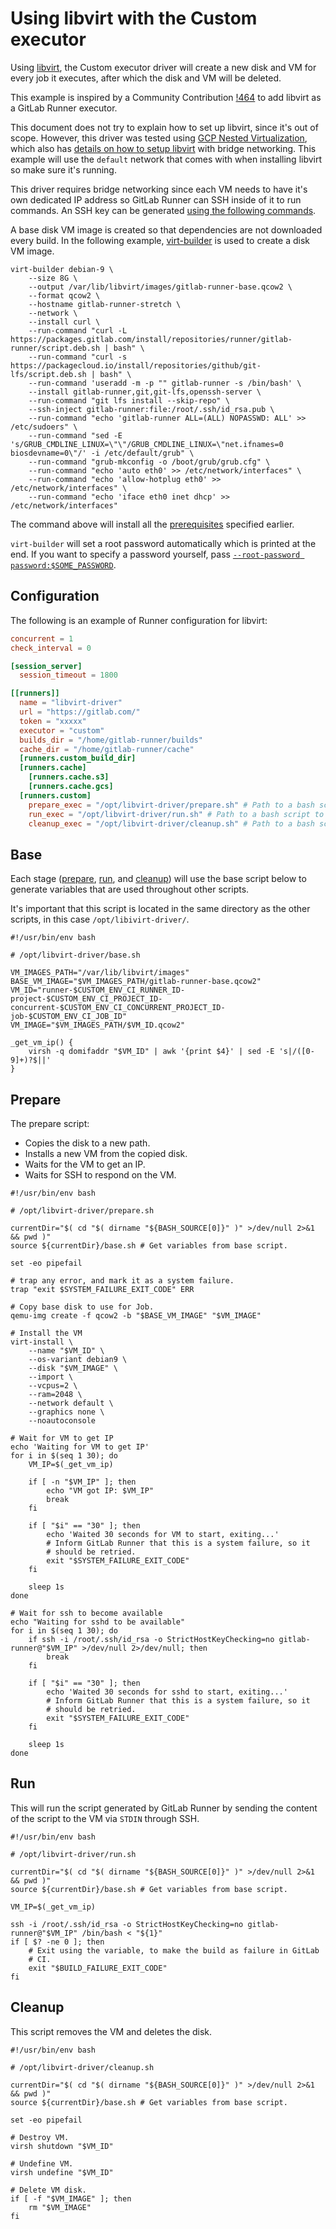 # Using libvirt with the Custom executor

Using [libvirt](https://libvirt.org/), the Custom executor driver will
create a new disk and VM for every job it executes, after which the disk
and VM will be deleted.

This example is inspired by a Community Contribution
[!464](https://gitlab.com/gitlab-org/gitlab-runner/-/merge_requests/464)
to add libvirt as a GitLab Runner executor.

This document does not try to explain how to set up libvirt, since it's
out of scope. However, this driver was tested using [GCP Nested
Virtualization](https://cloud.google.com/compute/docs/instances/enable-nested-virtualization-vm-instances),
which also has [details on how to setup
libvirt](https://cloud.google.com/compute/docs/instances/enable-nested-virtualization-vm-instances#starting_a_private_bridge_between_the_host_and_nested_vms)
with bridge networking. This example will use the `default` network that
comes with when installing libvirt so make sure it's running.

This driver requires bridge networking since each VM needs to have
it's own dedicated IP address so GitLab Runner can SSH inside of it to
run commands. An SSH key can be generated [using the following
commands](https://docs.gitlab.com/ee/ssh/#generating-a-new-ssh-key-pair).

A base disk VM image is created so that dependencies are not downloaded
every build. In the following example,
[virt-builder](https://libguestfs.org/virt-builder.1.html) is used to
create a disk VM image.

```shell
virt-builder debian-9 \
    --size 8G \
    --output /var/lib/libvirt/images/gitlab-runner-base.qcow2 \
    --format qcow2 \
    --hostname gitlab-runner-stretch \
    --network \
    --install curl \
    --run-command "curl -L https://packages.gitlab.com/install/repositories/runner/gitlab-runner/script.deb.sh | bash" \
    --run-command "curl -s https://packagecloud.io/install/repositories/github/git-lfs/script.deb.sh | bash" \
    --run-command 'useradd -m -p "" gitlab-runner -s /bin/bash' \
    --install gitlab-runner,git,git-lfs,openssh-server \
    --run-command "git lfs install --skip-repo" \
    --ssh-inject gitlab-runner:file:/root/.ssh/id_rsa.pub \
    --run-command "echo 'gitlab-runner ALL=(ALL) NOPASSWD: ALL' >> /etc/sudoers" \
    --run-command "sed -E 's/GRUB_CMDLINE_LINUX=\"\"/GRUB_CMDLINE_LINUX=\"net.ifnames=0 biosdevname=0\"/' -i /etc/default/grub" \
    --run-command "grub-mkconfig -o /boot/grub/grub.cfg" \
    --run-command "echo 'auto eth0' >> /etc/network/interfaces" \
    --run-command "echo 'allow-hotplug eth0' >> /etc/network/interfaces" \
    --run-command "echo 'iface eth0 inet dhcp' >> /etc/network/interfaces"
```

The command above will install all the
[prerequisites](../custom.md#prerequisite-software-for-running-a-job) specified
earlier.

`virt-builder` will set a root password automatically which is printed
at the end. If you want to specify a password yourself, pass
[`--root-password
password:$SOME_PASSWORD`](https://libguestfs.org/virt-builder.1.html#setting-the-root-password).

## Configuration

The following is an example of Runner configuration for libvirt:

```toml
concurrent = 1
check_interval = 0

[session_server]
  session_timeout = 1800

[[runners]]
  name = "libvirt-driver"
  url = "https://gitlab.com/"
  token = "xxxxx"
  executor = "custom"
  builds_dir = "/home/gitlab-runner/builds"
  cache_dir = "/home/gitlab-runner/cache"
  [runners.custom_build_dir]
  [runners.cache]
    [runners.cache.s3]
    [runners.cache.gcs]
  [runners.custom]
    prepare_exec = "/opt/libvirt-driver/prepare.sh" # Path to a bash script to create VM.
    run_exec = "/opt/libvirt-driver/run.sh" # Path to a bash script to run script inside of VM over ssh.
    cleanup_exec = "/opt/libvirt-driver/cleanup.sh" # Path to a bash script to delete VM and disks.
```

## Base

Each stage ([prepare](#prepare), [run](#run), and [cleanup](#cleanup))
will use the base script below to generate variables that are used
throughout other scripts.

It's important that this script is located in the same directory as the
other scripts, in this case `/opt/libivirt-driver/`.

```shell
#!/usr/bin/env bash

# /opt/libvirt-driver/base.sh

VM_IMAGES_PATH="/var/lib/libvirt/images"
BASE_VM_IMAGE="$VM_IMAGES_PATH/gitlab-runner-base.qcow2"
VM_ID="runner-$CUSTOM_ENV_CI_RUNNER_ID-project-$CUSTOM_ENV_CI_PROJECT_ID-concurrent-$CUSTOM_ENV_CI_CONCURRENT_PROJECT_ID-job-$CUSTOM_ENV_CI_JOB_ID"
VM_IMAGE="$VM_IMAGES_PATH/$VM_ID.qcow2"

_get_vm_ip() {
    virsh -q domifaddr "$VM_ID" | awk '{print $4}' | sed -E 's|/([0-9]+)?$||'
}
```

## Prepare

The prepare script:

- Copies the disk to a new path.
- Installs a new VM from the copied disk.
- Waits for the VM to get an IP.
- Waits for SSH to respond on the VM.

```shell
#!/usr/bin/env bash

# /opt/libvirt-driver/prepare.sh

currentDir="$( cd "$( dirname "${BASH_SOURCE[0]}" )" >/dev/null 2>&1 && pwd )"
source ${currentDir}/base.sh # Get variables from base script.

set -eo pipefail

# trap any error, and mark it as a system failure.
trap "exit $SYSTEM_FAILURE_EXIT_CODE" ERR

# Copy base disk to use for Job.
qemu-img create -f qcow2 -b "$BASE_VM_IMAGE" "$VM_IMAGE"

# Install the VM
virt-install \
    --name "$VM_ID" \
    --os-variant debian9 \
    --disk "$VM_IMAGE" \
    --import \
    --vcpus=2 \
    --ram=2048 \
    --network default \
    --graphics none \
    --noautoconsole

# Wait for VM to get IP
echo 'Waiting for VM to get IP'
for i in $(seq 1 30); do
    VM_IP=$(_get_vm_ip)

    if [ -n "$VM_IP" ]; then
        echo "VM got IP: $VM_IP"
        break
    fi

    if [ "$i" == "30" ]; then
        echo 'Waited 30 seconds for VM to start, exiting...'
        # Inform GitLab Runner that this is a system failure, so it
        # should be retried.
        exit "$SYSTEM_FAILURE_EXIT_CODE"
    fi

    sleep 1s
done

# Wait for ssh to become available
echo "Waiting for sshd to be available"
for i in $(seq 1 30); do
    if ssh -i /root/.ssh/id_rsa -o StrictHostKeyChecking=no gitlab-runner@"$VM_IP" >/dev/null 2>/dev/null; then
        break
    fi

    if [ "$i" == "30" ]; then
        echo 'Waited 30 seconds for sshd to start, exiting...'
        # Inform GitLab Runner that this is a system failure, so it
        # should be retried.
        exit "$SYSTEM_FAILURE_EXIT_CODE"
    fi

    sleep 1s
done
```

## Run

This will run the script generated by GitLab Runner by sending
the content of the script to the VM via `STDIN` through SSH.

```shell
#!/usr/bin/env bash

# /opt/libvirt-driver/run.sh

currentDir="$( cd "$( dirname "${BASH_SOURCE[0]}" )" >/dev/null 2>&1 && pwd )"
source ${currentDir}/base.sh # Get variables from base script.

VM_IP=$(_get_vm_ip)

ssh -i /root/.ssh/id_rsa -o StrictHostKeyChecking=no gitlab-runner@"$VM_IP" /bin/bash < "${1}"
if [ $? -ne 0 ]; then
    # Exit using the variable, to make the build as failure in GitLab
    # CI.
    exit "$BUILD_FAILURE_EXIT_CODE"
fi
```

## Cleanup

This script removes the VM and deletes the disk.

```shell
#!/usr/bin/env bash

# /opt/libvirt-driver/cleanup.sh

currentDir="$( cd "$( dirname "${BASH_SOURCE[0]}" )" >/dev/null 2>&1 && pwd )"
source ${currentDir}/base.sh # Get variables from base script.

set -eo pipefail

# Destroy VM.
virsh shutdown "$VM_ID"

# Undefine VM.
virsh undefine "$VM_ID"

# Delete VM disk.
if [ -f "$VM_IMAGE" ]; then
    rm "$VM_IMAGE"
fi
```
